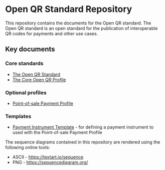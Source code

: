 # Open QR Standard Repository

This repository contains the documents for the Open QR standard.  The Open QR standard is an open standard for the publication of interoperable QR codes for payments and other use cases.

## Key documents

### Core standards

* [The Open QR Standard](./open-qr-standard.md)
* [The Core Open QR Profile](./profiles/core-profile.md)

### Optional profiles

* [Point-of-sale Payment Profile](./profiles/payment-profile.md)

### Templates

* [Payment Instrument Template](./profiles/payment-instruments/instrument-template.md) - for defining a payment instrument to used with the Point-of-sale Payment Profile

The sequence diagrams contained in this repository are rendered using the following online tools:

* ASCII - https://textart.io/sequence
* PNG - https://sequencediagram.org/
